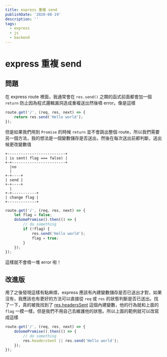 ```yaml
---
title: express 重複 send
publishDate: '2020-08-19'
description: ''
tags:
  - express
  - js
  - backend
---
```


# express 重複 send

## 問題

在 express route 裡面，我通常會在 `res.send()` 之類的函式前面都會加一個 `return` 防止因為程式邏輯漏洞造成重複送出然後噴 error。像是這樣

```js
route.get('/', (req, res, next) => {
	return res.send('Hello world');
});
```

但是如果我們用到 `Promise` 的時候 `return` 並不會跳出整個 route，所以我們需要另一個方法，我的想法是一個變數儲存是否送出，然後在每次送出前都判斷，送出候更改變數值

```
+--------------------------+
| is sent( flag === false) |
+-+------------------------+
  |no
  |
+-+----+
| send |
+-+----+
  |
+-+-----------+
| change flag |
+-------------+
```

```js
route.get('/', (req, res, next) => {
	let flag = false;
	doSomePromise().then(() => {
		// do something
		if (!flag) {
			res.send('Hello world');
			flag = true;
		}
	});
});
```

這樣就不會噴一堆 error 啦！

## 改進版

用了之後發現這樣有點麻煩，express 應該有內建變數儲存是否已送出才對，如果沒有，我應該也有更好的方法可以直接從 `req` 或 `res` 的狀態判斷是否已送出。找了一下，真的被我找到了 [res.headersSent](https://expressjs.com/en/4x/api.html#res.headersSent) 這個內建變數，他的行為就和上面的 `flag` 一模一樣，但是我們不用自己去維護他的狀態。所以上面的範例就可以改寫成這樣

```js
route.get('/', (req, res, next) => {
	doSomePromise().then(() => {
		// do something
		res.headersSent || res.send('Hello world');
	});
});
```
